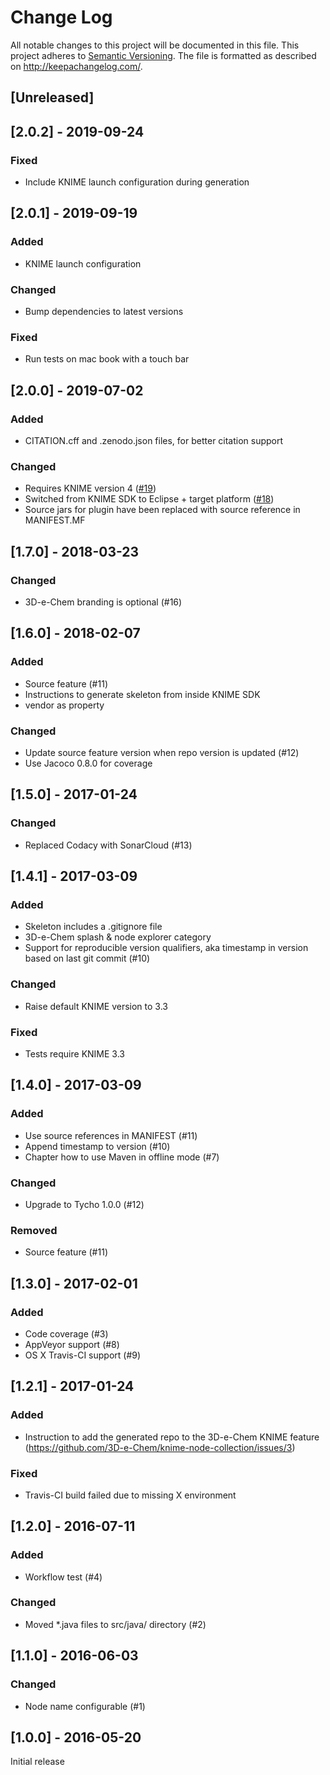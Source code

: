 # Change Log
All notable changes to this project will be documented in this file.
This project adheres to [Semantic Versioning](http://semver.org/).
The file is formatted as described on http://keepachangelog.com/.

## [Unreleased]

## [2.0.2] - 2019-09-24

### Fixed

* Include KNIME launch configuration during generation

## [2.0.1] - 2019-09-19

### Added

* KNIME launch configuration

### Changed

* Bump dependencies to latest versions

### Fixed

* Run tests on mac book with a touch bar

## [2.0.0] - 2019-07-02

### Added

* CITATION.cff and .zenodo.json files, for better citation support

### Changed

* Requires KNIME version 4 ([#19](https://github.com/3D-e-Chem/tycho-knime-node-archetype/issues/19))
* Switched from KNIME SDK to Eclipse + target platform ([#18](https://github.com/3D-e-Chem/tycho-knime-node-archetype/issues/18))
* Source jars for plugin have been replaced with source reference in MANIFEST.MF

## [1.7.0] - 2018-03-23

### Changed

* 3D-e-Chem branding is optional (#16)

## [1.6.0] - 2018-02-07

### Added

* Source feature (#11)
* Instructions to generate skeleton from inside KNIME SDK
* vendor as property 

### Changed

* Update source feature version when repo version is updated (#12)
* Use Jacoco 0.8.0 for coverage

## [1.5.0] - 2017-01-24

### Changed

* Replaced Codacy with SonarCloud (#13)

## [1.4.1] - 2017-03-09

### Added

* Skeleton includes a .gitignore file
* 3D-e-Chem splash & node explorer category
* Support for reproducible version qualifiers, aka timestamp in version based on last git commit (#10)

### Changed

* Raise default KNIME version to 3.3

### Fixed

* Tests require KNIME 3.3

## [1.4.0] - 2017-03-09

### Added

* Use source references in MANIFEST (#11)
* Append timestamp to version (#10)
* Chapter how to use Maven in offline mode (#7)

### Changed

* Upgrade to Tycho 1.0.0 (#12)

### Removed

* Source feature (#11)

## [1.3.0] - 2017-02-01

### Added

* Code coverage (#3)
* AppVeyor support (#8)
* OS X Travis-CI support (#9)

## [1.2.1] - 2017-01-24

### Added

* Instruction to add the generated repo to the 3D-e-Chem KNIME feature (https://github.com/3D-e-Chem/knime-node-collection/issues/3)

### Fixed

* Travis-CI build failed due to missing X environment

## [1.2.0] - 2016-07-11

### Added

* Workflow test (#4)

### Changed

* Moved *.java files to src/java/ directory (#2)

## [1.1.0] - 2016-06-03

### Changed

* Node name configurable (#1)

## [1.0.0] - 2016-05-20

Initial release
